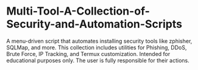 # Multi-Tool-A-Collection-of-Security-and-Automation-Scripts
A menu-driven script that automates installing security tools like zphisher, SQLMap, and more. This collection includes utilities for Phishing, DDoS, Brute Force, IP Tracking, and Termux customization. Intended for educational purposes only. The user is fully responsible for their actions.

